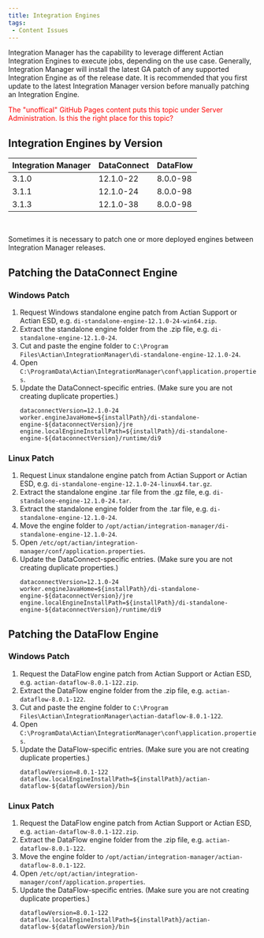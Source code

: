 ```yaml
---
title: Integration Engines
tags:
 - Content Issues
---
```


Integration Manager has the capability to leverage different Actian Integration Engines to execute jobs, depending on the use case. Generally, Integration Manager will install the latest GA patch of any supported Integration Engine as of the release date. It is recommended that you first update to the latest Integration Manager version before manually patching an Integration Engine.

<font color="red">The "unoffical" GitHub Pages content puts this topic under Server Administration. Is this the right place for this topic?</font>

## Integration Engines by Version

| Integration Manager | DataConnect | DataFlow |
| :------------------ | :---------- | :------- |
| 3.1.0               | 12.1.0-22   | 8.0.0-98 |
| 3.1.1				  | 12.1.0-24   | 8.0.0-98 |
| 3.1.3				  | 12.1.0-38   | 8.0.0-98 |

<br />

Sometimes it is necessary to patch one or more deployed engines between Integration Manager releases.

## Patching the DataConnect Engine

### Windows Patch
1. Request Windows standalone engine patch from Actian Support or Actian ESD, e.g. `di-standalone-engine-12.1.0-24-win64.zip`.
2. Extract the standalone engine folder from the .zip file, e.g. `di-standalone-engine-12.1.0-24`.
3. Cut and paste the engine folder to `C:\Program Files\Actian\IntegrationManager\di-standalone-engine-12.1.0-24`.
4. Open `C:\ProgramData\Actian\IntegrationManager\conf\application.properties`.
5. Update the DataConnect-specific entries. (Make sure you are not creating duplicate properties.)
    ```
    dataconnectVersion=12.1.0-24
    worker.engineJavaHome=${installPath}/di-standalone-engine-${dataconnectVersion}/jre
    engine.localEngineInstallPath=${installPath}/di-standalone-engine-${dataconnectVersion}/runtime/di9
    ```
### Linux Patch
1. Request Linux standalone engine patch from Actian Support or Actian ESD, e.g. `di-standalone-engine-12.1.0-24-linux64.tar.gz`.
2. Extract the standalone engine .tar file from the .gz file, e.g. `di-standalone-engine-12.1.0-24.tar`.
3. Extract the standalone engine folder from the .tar file, e.g. `di-standalone-engine-12.1.0-24`.
4. Move the engine folder to `/opt/actian/integration-manager/di-standalone-engine-12.1.0-24`.
5. Open `/etc/opt/actian/integration-manager/conf/application.properties`.
6. Update the DataConnect-specific entries. (Make sure you are not creating duplicate properties.)
    ```
    dataconnectVersion=12.1.0-24
    worker.engineJavaHome=${installPath}/di-standalone-engine-${dataconnectVersion}/jre
    engine.localEngineInstallPath=${installPath}/di-standalone-engine-${dataconnectVersion}/runtime/di9
    ```
## Patching the DataFlow Engine

### Windows Patch
1. Request the DataFlow engine patch from Actian Support or Actian ESD, e.g. `actian-dataflow-8.0.1-122.zip`.
2. Extract the DataFlow engine folder from the .zip file, e.g. `actian-dataflow-8.0.1-122`.
3. Cut and paste the engine folder to `C:\Program Files\Actian\IntegrationManager\actian-dataflow-8.0.1-122`.
4. Open `C:\ProgramData\Actian\IntegrationManager\conf\application.properties`.
5. Update the DataFlow-specific entries. (Make sure you are not creating duplicate properties.)
    ```
    dataflowVersion=8.0.1-122
    dataflow.localEngineInstallPath=${installPath}/actian-dataflow-${dataflowVersion}/bin
    ```

### Linux Patch
1. Request the DataFlow engine patch from Actian Support or Actian ESD, e.g. `actian-dataflow-8.0.1-122.zip`.
2. Extract the DataFlow engine folder from the .zip file, e.g. `actian-dataflow-8.0.1-122`.
3. Move the engine folder to `/opt/actian/integration-manager/actian-dataflow-8.0.1-122`.
4. Open `/etc/opt/actian/integration-manager/conf/application.properties`.
5. Update the DataFlow-specific entries. (Make sure you are not creating duplicate properties.)
    ```
    dataflowVersion=8.0.1-122
    dataflow.localEngineInstallPath=${installPath}/actian-dataflow-${dataflowVersion}/bin
    ```